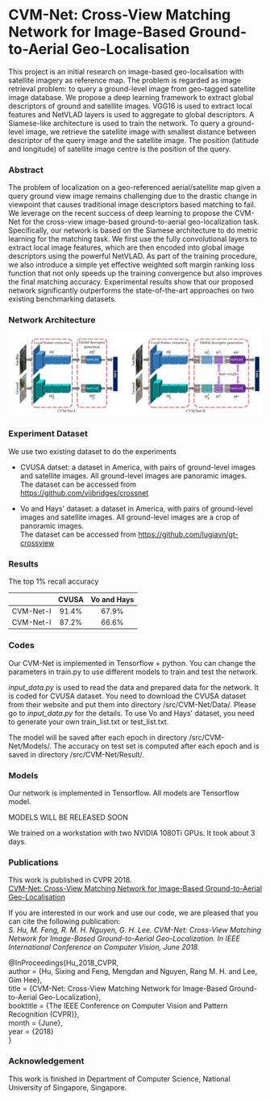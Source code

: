 # CVM-Net: Cross-View Matching Network for Image-Based Ground-to-Aerial Geo-Localisation


This project is an initial research on image-based geo-localisation with satellite imagery as reference map. The problem is regarded as image retrieval problem: to query a ground-level image from geo-tagged satellite image database. We propose a deep learning framework to extract global descriptors of ground and satellite images. VGG16 is used to extract local features and NetVLAD layers is used to aggregate to global descriptors. A Siamese-like architecture is used to train the network. To query a ground-level image, we retrieve the satellite image with smallest distance between descriptor of the query image and the satellite image. The position (latitude and longitude) of satellite image centre is the position of the query.

### Abstract
The problem of localization on a geo-referenced aerial/satellite map given a query ground view image remains challenging due to the drastic change in viewpoint that causes traditional image descriptors based matching to fail. We leverage on the recent success of deep learning to propose the CVM-Net for the cross-view image-based ground-to-aerial geo-localization task. Specifically, our network is based on the Siamese architecture to do metric learning for the matching task. We first use the fully convolutional layers to extract local image features, which are then encoded into global image descriptors using the powerful NetVLAD. As part of the training procedure, we also introduce a simple yet effective weighted soft margin ranking loss function that not only speeds up the training convergence but also improves the final matching accuracy. Experimental results show that our proposed network significantly outperforms the state-of-the-art approaches on two existing benchmarking datasets.


### Network Architecture
![CVM-Net](img/cvm_net.PNG)


### Experiment Dataset
We use two existing dataset to do the experiments

- CVUSA datset: a dataset in America, with pairs of ground-level images and satellite images. All ground-level images are panoramic images.  
	The dataset can be accessed from https://github.com/viibridges/crossnet

- Vo and Hays' dataset: a dataset in America, with pairs of ground-level images and satellite images. All ground-level images are a crop of panoramic images.  
	The dataset can be accessed from https://github.com/lugiavn/gt-crossview


### Results
The top 1% recall accuracy

|           |  CVUSA  |   Vo and Hays  |
| --------- | :-----: | :------------: |
| CVM-Net-I |  91.4%  |     67.9%      |
| CVM-Net-I |  87.2%  |     66.6%      |


### Codes
Our CVM-Net is implemented in Tensorflow + python. You can change the parameters in train.py to use different models to train and test the network. 

*input_data.py* is used to read the data and prepared data for the network. It is coded for CVUSA dataset. You need to download the CVUSA dataset from their website and put them into directory /src/CVM-Net/Data/. Please go to *input_data.py* for the details. To use Vo and Hays' dataset, you need to generate your own train_list.txt or test_list.txt.

The model will be saved after each epoch in directory /src/CVM-Net/Models/.  The accuracy on test set is computed after each epoch and is saved in directory /src/CVM-Net/Result/.


### Models
Our network is implemented in Tensorflow. All models are Tensorflow model.

MODELS WILL BE RELEASED SOON

We trained on a workstation with two NVIDIA 1080Ti GPUs. It took about 3 days.

### Publications
This work is published in CVPR 2018.  
[CVM-Net: Cross-View Matching Network for Image-Based Ground-to-Aerial Geo-Localisation](https://www.researchgate.net/publication/324438344_CVM-Net_Cross-View_Matching_Network_for_Image-Based_Ground-to-Aerial_Geo-Localization)

If you are interested in our work and use our code, we are pleased that you can cite the following publication:  
*S. Hu, M. Feng, R. M. H. Nguyen, G. H. Lee. CVM-Net: Cross-View Matching Network for Image-Based Ground-to-Aerial Geo-Localization. In IEEE International Conference on Computer Vision, June 2018.*

@InProceedings{Hu_2018_CVPR,  
author = {Hu, Sixing and Feng, Mengdan and Nguyen, Rang M. H. and Lee, Gim Hee},  
title = {CVM-Net: Cross-View Matching Network for Image-Based Ground-to-Aerial Geo-Localization},  
booktitle = {The IEEE Conference on Computer Vision and Pattern Recognition (CVPR)},  
month = {June},  
year = {2018}  
}


### Acknowledgement
This work is finished in Department of Computer Science, National University of Singapore, Singapore.
